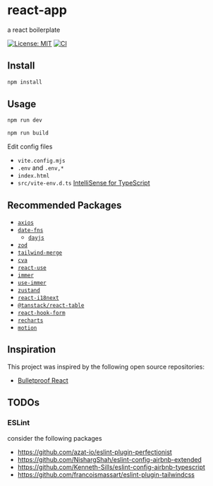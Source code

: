 # react-app

a react boilerplate

[![License: MIT](https://img.shields.io/github/license/donniean/react-app)](https://github.com/donniean/react-app/blob/master/LICENSE) [![CI](https://github.com/donniean/react-app/actions/workflows/ci.yml/badge.svg)](https://github.com/donniean/react-app/actions/workflows/ci.yml)

## Install

```sh
npm install
```

## Usage

```sh
npm run dev
```

```sh
npm run build
```

Edit config files

- `vite.config.mjs`
- `.env` and `.env,*`
- `index.html`
- `src/vite-env.d.ts` [IntelliSense for TypeScript](https://cn.vitejs.dev/guide/env-and-mode.html#intellisense)

## Recommended Packages

- [`axios`](https://github.com/axios/axios)
- [`date-fns`](https://github.com/date-fns/date-fns)
  - [`dayjs`](https://github.com/iamkun/dayjs)
- [`zod`](https://github.com/colinhacks/zod)
- [`tailwind-merge`](https://github.com/dcastil/tailwind-merge)
- [`cva`](https://github.com/joe-bell/cva)
- [`react-use`](https://github.com/streamich/react-use)
- [`immer`](https://github.com/immerjs/immer)
- [`use-immer`](https://github.com/immerjs/use-immer)
- [`zustand`](https://github.com/pmndrs/zustand)
- [`react-i18next`](https://github.com/i18next/react-i18next)
- [`@tanstack/react-table`](https://github.com/tanstack/table)
- [`react-hook-form`](https://github.com/react-hook-form/react-hook-form)
- [`recharts`](https://github.com/recharts/recharts)
- [`motion`](https://github.com/motiondivision/motion)

## Inspiration

This project was inspired by the following open source repositories:

- [Bulletproof React](https://github.com/alan2207/bulletproof-react)

## TODOs

### ESLint

consider the following packages

- <https://github.com/azat-io/eslint-plugin-perfectionist>
- <https://github.com/NishargShah/eslint-config-airbnb-extended>
- <https://github.com/Kenneth-Sills/eslint-config-airbnb-typescript>
- <https://github.com/francoismassart/eslint-plugin-tailwindcss>
